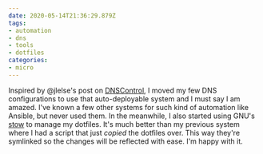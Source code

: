 ```yaml
---
date: 2020-05-14T21:36:29.879Z
tags:
- automation
- dns
- tools
- dotfiles
categories:
- micro
---
```


Inspired by @jlelse's post on [DNSControl](https://jlelse.blog/links/2020/05/dnscontrol/), I moved my few DNS configurations to use that auto-deployable system and I must say I am amazed. I've known a few other systems for such kind of automation like Ansible, but never used them. In the meanwhile, I also started using GNU's [stow](https://www.gnu.org/software/stow/) to manage my dotfiles. It's much better than my previous system where I had a script that just _copied_ the dotfiles over. This way they're symlinked so the changes will be reflected with ease. I'm happy with it.
